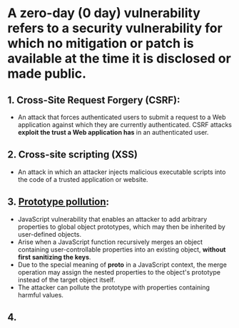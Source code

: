 # A zero-day (0 day) vulnerability refers to a security vulnerability for which no mitigation or patch is available at the time it is disclosed or made public.

## 1. Cross-Site Request Forgery (CSRF): 
- An attack that forces authenticated users to submit a request to a Web application against which they are currently authenticated. CSRF attacks **exploit the trust a Web application has** in an authenticated user.

## 2. Cross-site scripting (XSS)
- An attack in which an attacker injects malicious executable scripts into the code of a trusted application or website.

## 3. [Prototype pollution](https://portswigger.net/web-security/prototype-pollution/what-is-prototype-pollution):
- JavaScript vulnerability that enables an attacker to add arbitrary properties to global object prototypes, which may then be inherited by user-defined objects.
- Arise when a JavaScript function recursively merges an object containing user-controllable properties into an existing object, **without first sanitizing the keys**.
- Due to the special meaning of __proto__ in a JavaScript context, the merge operation may assign the nested properties to the object's prototype instead of the target object itself.
- The attacker can pollute the prototype with properties containing harmful values.

## 4. 
